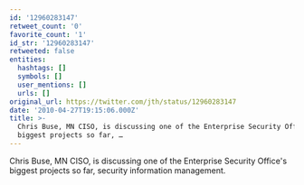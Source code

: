 ```yaml
---
id: '12960283147'
retweet_count: '0'
favorite_count: '1'
id_str: '12960283147'
retweeted: false
entities:
  hashtags: []
  symbols: []
  user_mentions: []
  urls: []
original_url: https://twitter.com/jth/status/12960283147
date: '2010-04-27T19:15:06.000Z'
title: >-
  Chris Buse, MN CISO, is discussing one of the Enterprise Security Office's
  biggest projects so far, …
---
```


Chris Buse, MN CISO, is discussing one of the Enterprise Security Office's biggest projects so far, security information management.